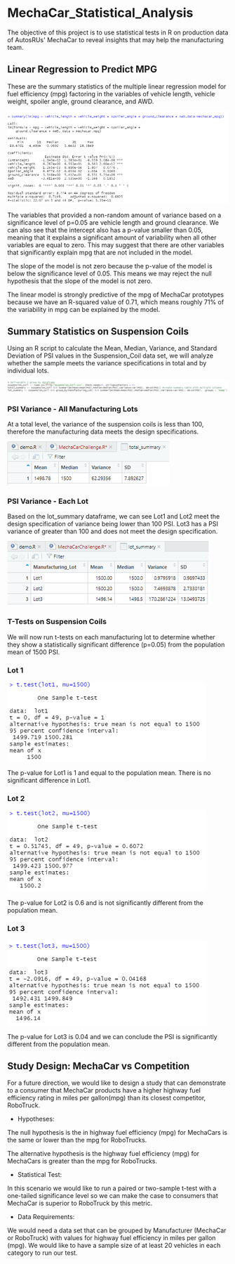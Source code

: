 # MechaCar_Statistical_Analysis
The objective of this project is to use statistical tests in R on production data of AutosRUs' MechaCar to reveal insights that may help the manufacturing team.

## Linear Regression to Predict MPG

These are the summary statistics of the multiple linear regression model for fuel efficiency (mpg) factoring in the variables of vehicle length, vehicle weight, spoiler angle, ground clearance, and AWD.

![mpg_lm_summary](https://github.com/rptseng/MechaCar_Statistical_Analysis/blob/main/images/mpg_lm_summary.png)

The variables that provided a non-random amount of variance based on a significance level of p=0.05 are vehicle length and ground clearance. We can also see that the intercept also has a p-value smaller than 0.05, meaning that it explains a significant amount of variability when all other variables are equal to zero. This may suggest that there are other variables that significantly explain mpg that are not included in the model.

The slope of the model is not zero because the p-value of the model is below the significance level of 0.05. This means we may reject the null hypothesis that the slope of the model is not zero.

The linear model is strongly predictive of the mpg of MechaCar prototypes because we have an R-squared value of 0.71, which means roughly 71% of the variability in mpg can be explained by the model.

## Summary Statistics on Suspension Coils
Using an R script to calculate the Mean, Median, Variance, and Standard Deviation of PSI values in the Suspension_Coil data set, we will analyze whether the sample meets the variance specifications in total and by individual lots.

![psi_script.png](https://github.com/rptseng/MechaCar_Statistical_Analysis/blob/main/images/psi_script.png)

### PSI Variance - All Manufacturing Lots
At a total level, the variance of the suspension coils is less than 100, therefore the manufacturing data meets the design specifications.

![psi_summary.png](https://github.com/rptseng/MechaCar_Statistical_Analysis/blob/main/images/psi_summary.png)

### PSI Variance - Each Lot
Based on the lot_summary dataframe, we can see Lot1 and Lot2 meet the design specification of variance being lower than 100 PSI. Lot3 has a PSI variance of greater than 100 and does not meet the design specification.

![lot_summary.png](https://github.com/rptseng/MechaCar_Statistical_Analysis/blob/main/images/lot_summary.png)

### T-Tests on Suspension Coils
We will now run t-tests on each manufacturing lot to determine whether they show a statistically significant difference (p=0.05) from the population mean of 1500 PSI.

### Lot 1
![lot1.png](https://github.com/rptseng/MechaCar_Statistical_Analysis/blob/main/images/lot1.png)

The p-value for Lot1 is 1 and equal to the population mean. There is no significant difference in Lot1.

### Lot 2
![lot2.png](https://github.com/rptseng/MechaCar_Statistical_Analysis/blob/main/images/lot2.png)

The p-value for Lot2 is 0.6 and is not significantly different from the population mean.

### Lot 3
![lot3.png](https://github.com/rptseng/MechaCar_Statistical_Analysis/blob/main/images/lot3.png)

The p-value for Lot3 is 0.04 and we can conclude the PSI is significantly different from the population mean.


## Study Design: MechaCar vs Competition
For a future direction, we would like to design a study that can demonstrate to a consumer that MechaCar products have a higher highway fuel efficiency rating in miles per gallon(mpg) than its closest competitor, RoboTruck. 

- Hypotheses: 

The null hypothesis is the in highway fuel efficiency (mpg) for MechaCars is the same or lower than the mpg for RoboTrucks.

The alternative hypothesis is the highway fuel efficiency (mpg) for MechaCars is greater than the mpg for RoboTrucks.

- Statistical Test: 

In this scenario we would like to run a paired or two-sample t-test with a one-tailed significance level so we can make the case to consumers that MechaCar is superior to RoboTruck by this metric.

- Data Requirements: 

We would need a data set that can be grouped by Manufacturer (MechaCar or RoboTruck) with values for highway fuel efficiency in miles per gallon (mpg). We would like to have a sample size of at least 20 vehicles in each category to run our test.
